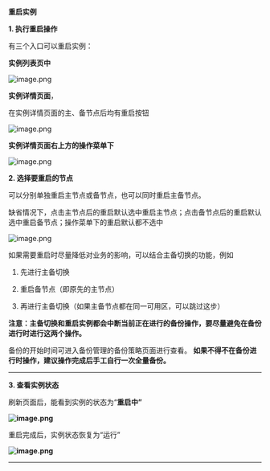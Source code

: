 **重启实例**

**1. 执行重启操作**

有三个入口可以重启实例：

**实例列表页中**

![image.png](https://img1.jcloudcs.com/cms/1a971b5c-547d-4e98-bbd8-8f8c9a7de42020180510101726.png)

**实例详情页面**，

在实例详情页面的主、备节点后均有重启按钮

![image.png](https://img1.jcloudcs.com/cms/e05c012c-52d7-41a9-bd04-f34f3179024f20180510102055.png)

**实例详情页面右上方的操作菜单下**

![image.png](https://img1.jcloudcs.com/cms/d275a0e9-d06b-45db-8ff9-1845a98ceaf220180510095455.png)

**2. 选择要重启的节点**

可以分别单独重启主节点或备节点，也可以同时重启主备节点。

缺省情况下，点击主节点后的重启默认选中重启主节点；点击备节点后的重启默认选中重启备节点；操作菜单下的重启默认都不选中

![image.png](https://img1.jcloudcs.com/cms/cc160075-9c82-4bb9-926b-acc371f7150b20180510100430.png)

如果需要重启时尽量降低对业务的影响，可以结合主备切换的功能，例如

1. 先进行主备切换

2. 重启备节点（即原先的主节点）

3. 再进行主备切换（如果主备节点都在同一可用区，可以跳过这步）

**注意：主备切换和重启实例都会中断当前正在进行的备份操作，要尽量避免在备份进行时进行这两个操作。**

备份的开始时间可进入备份管理的备份策略页面进行查看。 **如果不得不在备份进行时操作，建议操作完成后手工自行一次全量备份。**

****

**3. 查看实例状态**

刷新页面后，能看到实例的状态为“**重启中”**

**![image.png](https://img1.jcloudcs.com/cms/020b80f7-fd37-41d9-a922-f51383c6f60720180510101400.png)**

重启完成后，实例状态恢复为“运行”

**![image.png](https://img1.jcloudcs.com/cms/b55ba921-c2d0-4c4d-ab63-fa8095a17ca920180510101512.png)**

****